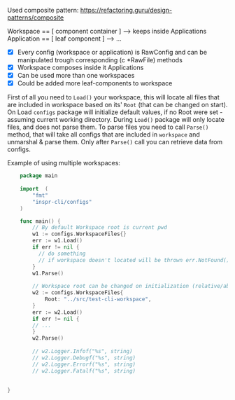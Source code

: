 Used composite pattern:
https://refactoring.guru/design-patterns/composite

Workspace   == [ component container ] --> keeps inside Applications
Application == [   leaf component    ] --> ...

 - [x] Every config (workspace or application) is RawConfig and can be manipulated trough corresponding (c *RawFile) methods
 - [x] Workspace composes inside it Applications
 - [x] Can be used more than one workspaces
 - [x] Could be added more leaf-components to workspace 

First of all you need to `Load()` your workspace, this will locate all files that are included in workspace based on its' `Root` (that can be changed on start).
On Load `configs` package will initialize default values, if no Root were set - assuming current working directory. During `Load()` package will only locate files,
and does not parse them. To parse files you need to call `Parse()` method, that will take all configs that are included in `workspace` and
unmarshal & parse them. Only after `Parse()` call you can retrieve data from configs.
 
Example of using multiple workspaces:
```go
    package main
    
    import 	(
        "fmt"
        "inspr-cli/configs"
    )

    func main() {
        // By default Workspace root is current pwd
	    w1 := configs.WorkspaceFiles{}
        err := w1.Load()
        if err != nil {
          // do something
          // if workspace doesn't located will be thrown err.NotFound() 
        }       
        w1.Parse()
	    
        // Workspace root can be changed on initialization (relative/absolute)
        w2 := configs.WorkspaceFiles{
            Root: "../src/test-cli-workspace",
        }
        err := w2.Load()
        if err != nil {
        // ...
        }        
        w2.Parse()
        
        // w2.Logger.Infof("%s", string) 
        // w2.Logger.Debugf("%s", string) 
        // w2.Logger.Errorf("%s", string) 
        // w2.Logger.Fatalf("%s", string) 
       
   
}
```